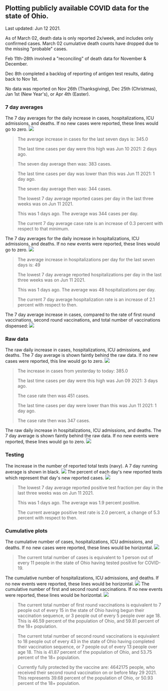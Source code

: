 ## Plotting publicly available COVID data for the state of Ohio. 

Last updated: Jun 12 2021. 

As of March 02, death data is only reported 2x/week, and includes only confirmed cases. March 02 cumulative death counts have dropped due to the missing "probable" cases.

Feb 11th-28th involved a "reconciling" of death data for November & December.

Dec 8th completed a backlog of reporting of antigen test results, dating back to Nov 1st.

No data was reported on Nov 26th (Thanksgiving), Dec 25th (Christmas), Jan 1st (New Year's), or Apr 4th (Easter).
### 7 day averages
The 7 day averages for the daily increase in cases, hospitalizations, ICU admissions, and deaths. If no new cases were reported, these lines would go to zero.
![](7dayaverage_cases.png)

>The average increase in cases for the last seven days is: 345.0
>
>The last time cases per day were this high was Jun 10 2021: 2 days ago.
>
>The seven day average then was: 383 cases.

>
>The last time cases per day was lower than this was Jun 11 2021: 1 day ago.
>
>The seven day average then was: 344 cases.
>
>The lowest 7 day average reported cases per day in the last three weeks was on Jun 11 2021.
>
>This was 1 days ago. The average was 344 cases per day.
>
>The current 7 day average case rate is an increase of 0.3 percent with respect to that minimum.

The 7 day averages for the daily increase in hospitalizations, ICU admissions, and deaths. If no new events were reported, these lines would go to zero.
![](7dayaverage_hospital.png)

>The average increase in hospitalizations per day for the last seven days is: 49
>
>The lowest 7 day average reported hospitalizations per day in the last three weeks was on Jun 11 2021.
>
>This was 1 days ago. The average was 48 hospitalizations per day.
>
>The current 7 day average hospitalization rate is an increase of 2.1 percent with respect to then.

The 7 day average increase in cases, compared to the rate of first round vaccinations, second round vaccinations, and total number of vaccinations dispensed:
![](DailyVaccinationsCases.png)

### Raw data
The raw daily increase in cases, hospitalizations, ICU admissions, and deaths. The 7 day average is shown faintly behind the raw data. If no new cases were reported, this line would go to zero.
![](DailyCases.png)

>The increase in cases from yesterday to today: 385.0 
>
>The last time cases per day were this high was Jun 09 2021: 3 days ago. 
>
>The case rate then was 451 cases.
>
>The last time cases per day were lower than this was Jun 11 2021: 1 day ago. 
>
>The case rate then was 347 cases.

The raw daily increase in hospitalizations, ICU admissions, and deaths. The 7 day average is shown faintly behind the raw data. If no new events were reported, these lines would go to zero.
![](DailyHospitalizations.png)

### Testing

The increase in the number of reported total tests (navy). A 7 day running average is shown in black.
![](DailyTests.png)
The percent of each day's new reported tests which represent that day's new reported cases.
![](percentpositive_tests.png)

>The lowest 7 day average reported positive test fraction per day in the last three weeks was on Jun 11 2021.
>
>This was 1 days ago. The average was 1.9 percent positive. 
>
>The current average positive test rate is 2.0 percent, a change of 5.3 percent with respect to then. 

### Cumulative plots
The cumulative number of cases, hospitalizations, ICU admissions, and deaths. If no new cases were reported, these lines would be horizontal.
![](Cases.png)

>The current total number of cases is equivalent to 1 person out of every 11 people in the state of Ohio having tested positive for COVID-19.

The cumulative number of hospitalizations, ICU admissions, and deaths. If no new events were reported, these lines would be horizontal.
![](Hospitalizations.png)
The cumulative number of first and second round vaccinations. If no new events were reported, these lines would be horizontal.
![](Vaccinations.png)

>The current total number of first round vaccinations is equivalent to 7 people out of every 15 in the state of Ohio having begun their vaccination sequence, or 3 people out of every 5 people over age 18.
 >This is 46.59 percent of the population of Ohio, and 59.81 percent of the 18+ population.

>The current total number of second round vaccinations is equivalent to 18 people out of every 43 in the state of Ohio having completed their vaccination sequence, or 7 people out of every 13 people over age 18. 
>This is 41.87 percent of the population of Ohio, and 53.75 percent of the 18+ population.

>Currently fully protected by the vaccine are: 4642175 people, who received their second round vaccination on or before May 29 2021.
>This represents 39.68 percent of the population of Ohio, or 50.93 percent of the 18+ population.

